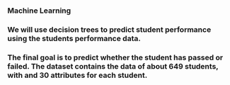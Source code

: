 ### Machine Learning
### We will use decision trees to predict student performance using the students performance data.
### The final goal is to predict whether the student has passed or failed. The dataset contains the data of about 649 students, with and 30 attributes for each student.
